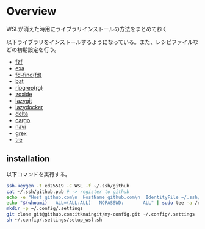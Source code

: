 # Overview

WSLが消えた時用にライブラリインストールの方法をまとめておく

以下ライブラリをインストールするようになっている。また、レシピファイルなどの初期設定を行う。

- [fzf](https://github.com/junegunn/fzf)
- [exa](https://github.com/ogham/exa)
- [fd-find(fd)](https://github.com/sharkdp/fd)
- [bat](https://github.com/sharkdp/bat)
- [ripgrep(rg)](https://github.com/BurntSushi/ripgrep)
- [zoxide](https://github.com/ajeetdsouza/zoxide)
- [lazygit](https://github.com/jesseduffield/lazygit)
- [lazydocker](https://github.com/jesseduffield/lazydocker)
- [delta](https://github.com/dandavison/delta)
- [cargo](https://qiita.com/yoshiyasu1111/items/0c3d08658560d4b91431)
- [navi](https://github.com/denisidoro/navi)
- [grex](https://github.com/pemistahl/grex)
- [tre](https://github.com/dduan/tre)

## installation

以下コマンドを実行する。

```bash
ssh-keygen -t ed25519 -C WSL -f ~/.ssh/github
cat ~/.ssh/github.pub # -> register to github
echo -e "Host github.com\n  HostName github.com\n  IdentityFile ~/.ssh/github #ここに自分の鍵のファイル名\n  User git\n  IdentitiesOnly yes" >> ~/.ssh/config
echo "$(whoami)   ALL=(ALL:ALL)   NOPASSWD:       ALL" | sudo tee -a /etc/sudoers > /dev/null
mkdir -p ~/.config/.settings
git clone git@github.com:itkmaingit/my-config.git ~/.config/.settings
sh ~/.config/.settings/setup_wsl.sh
```

